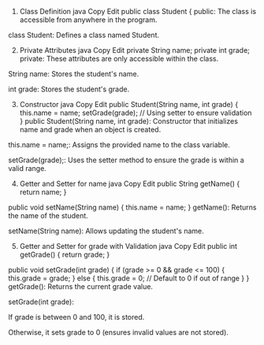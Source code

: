 1. Class Definition
java
Copy
Edit
public class Student {
public: The class is accessible from anywhere in the program.

class Student: Defines a class named Student.

2. Private Attributes
java
Copy
Edit
private String name;
private int grade;
private: These attributes are only accessible within the class.

String name: Stores the student's name.

int grade: Stores the student's grade.

3. Constructor
java
Copy
Edit
public Student(String name, int grade) {
    this.name = name;
    setGrade(grade); // Using setter to ensure validation
}
public Student(String name, int grade): Constructor that initializes name and grade when an object is created.

this.name = name;: Assigns the provided name to the class variable.

setGrade(grade);: Uses the setter method to ensure the grade is within a valid range.

4. Getter and Setter for name
java
Copy
Edit
public String getName() {
    return name;
}

public void setName(String name) {
    this.name = name;
}
getName(): Returns the name of the student.

setName(String name): Allows updating the student's name.

5. Getter and Setter for grade with Validation
java
Copy
Edit
public int getGrade() {
    return grade;
}

public void setGrade(int grade) {
    if (grade >= 0 && grade <= 100) {
        this.grade = grade;
    } else {
        this.grade = 0; // Default to 0 if out of range
    }
}
getGrade(): Returns the current grade value.

setGrade(int grade):

If grade is between 0 and 100, it is stored.

Otherwise, it sets grade to 0 (ensures invalid values are not stored).

